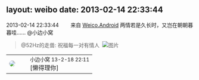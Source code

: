 layout: weibo
date: 2013-02-14 22:33:44
---
<meta name="referrer" content="no-referrer" />

2013-02-14 22:33:44  &nbsp;&nbsp;&nbsp;&nbsp;&nbsp;&nbsp; 来自 <a href="http://app.weibo.com/t/feed/l4RWD" rel="nofollow">Weico.Android</a>
两情若是久长时，又岂在朝朝暮暮哇…… @小边小窝 
>  @52Hz的走兽: 祝福每一对有情人 ​​​
>  ![图片](https://ww1.sinaimg.cn/large/8beaf773jw1e1t4gj11hhj.jpg)

<table style="width: 100%;">
  <tr>
    <td style="width: 40px;"><img style="border-radius:50%" src="https://tvax1.sinaimg.cn/default/images/default_avatar_male_50.gif?KID=imgbed,tva&Expires=1624467287&ssig=L6WZL5cEUa"></td>
    <td colspan="2"><small>小边小窝 13-2-18 22:11</small><br/>[懒得理你]</td>
  </tr>
</table>
